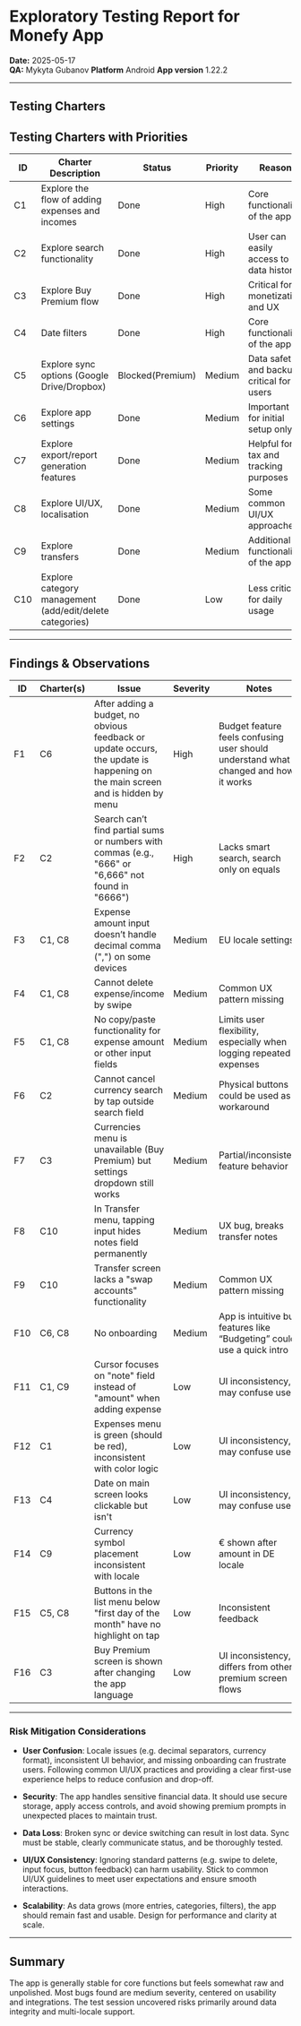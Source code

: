 # Exploratory Testing Report for Monefy App

**Date:** 2025-05-17  
**QA:** Mykyta Gubanov
**Platform** Android
**App version** 1.22.2

---

## Testing Charters

## Testing Charters with Priorities

| ID  | Charter Description                                      | Status           | Priority | Reason                                     |
|-----| -------------------------------------------------------- | ---------------- | -------- |--------------------------------------------|
| C1  | Explore the flow of adding expenses and incomes          | Done             | High     | Core functionality of the app              |
| C2  | Explore search functionality                             | Done             | High     | User can easily access to all data history |
| C3  | Explore Buy Premium flow                                 | Done             | High     | Critical for monetization and UX           |
| C4  | Date filters                                             | Done             | High     | Core functionality of the app              |
| C5  | Explore sync options (Google Drive/Dropbox)              | Blocked(Premium) | Medium   | Data safety and backup critical for users  |
| C6  | Explore app settings                                     | Done             | Medium   | Important for initial setup only           |
| C7  | Explore export/report generation features                | Done             | Medium   | Helpful for tax and tracking purposes      |
| C8  | Explore UI/UX, localisation                              | Done             | Medium   | Some common UI/UX approaches               |
| C9  | Explore transfers                                        | Done             | Medium   | Additional functionality of the app        |
| C10 | Explore category management (add/edit/delete categories) | Done             | Low      | Less critical for daily usage              |
 

---

## Findings & Observations
| ID  | Charter(s) | Issue                                                                                                                         | Severity | Notes                                                                                  |
| --- |------------|-------------------------------------------------------------------------------------------------------------------------------| -------- |----------------------------------------------------------------------------------------|
| F1  | C6         | After adding a budget, no obvious feedback or update occurs, the update is happening on the main screen and is hidden by menu | High     | Budget feature feels confusing user should understand what is changed and how it works |
| F2  | C2         | Search can’t find partial sums or numbers with commas (e.g., "666" or "6,666" not found in "6666")                            | High     | Lacks smart search, search only on equals                                              |
| F3  | C1, C8     | Expense amount input doesn’t handle decimal comma (",") on some devices                                                       | Medium   | EU locale settings                                                                     |
| F4  | C1, C8     | Cannot delete expense/income by swipe                                                                                         | Medium   | Common UX pattern missing                                                              |
| F5  | C1, C8     | No copy/paste functionality for expense amount or other input fields                                                          | Medium   | Limits user flexibility, especially when logging repeated expenses                     |
| F6  | C2         | Cannot cancel currency search by tap outside search field                                                                     | Medium   | Physical buttons could be used as workaround                                           |
| F7  | C3         | Currencies menu is unavailable (Buy Premium) but settings dropdown still works                                                | Medium   | Partial/inconsistent feature behavior                                                  |
| F8  | C10        | In Transfer menu, tapping input hides notes field permanently                                                                 | Medium   | UX bug, breaks transfer notes                                                          |
| F9  | C10        | Transfer screen lacks a "swap accounts" functionality                                                                         | Medium   | Common UX pattern missing                                                              |
| F10 | C6, C8     | No onboarding                                                                                                                 | Medium   | App is intuitive but features like “Budgeting” could use a quick intro                 |
| F11 | C1, C9     | Cursor focuses on "note" field instead of "amount" when adding expense                                                        | Low      | UI inconsistency, may confuse users                                                    |
| F12 | C1         | Expenses menu is green (should be red), inconsistent with color logic                                                         | Low      | UI inconsistency, may confuse users                                                    |
| F13 | C4         | Date on main screen looks clickable but isn't                                                                                 | Low      | UI inconsistency, may confuse users                                                    |
| F14 | C9         | Currency symbol placement inconsistent with locale                                                                            | Low      | € shown after amount in DE locale                                                      |
| F15 | C5, C8     | Buttons in the list menu below "first day of the month" have no highlight on tap                                              | Low      | Inconsistent feedback                                                                  |
| F16 | C3         | Buy Premium screen is shown after changing the app language                                                                   | Low      | UI inconsistency, differs from other premium screen flows                              |

---

### Risk Mitigation Considerations

- **User Confusion**: Locale issues (e.g. decimal separators, currency format), inconsistent UI behavior, and missing onboarding can frustrate users. Following common UI/UX practices and providing a clear first-use experience helps to reduce confusion and drop-off.

- **Security**: The app handles sensitive financial data. It should use secure storage, apply access controls, and avoid showing premium prompts in unexpected places to maintain trust.

- **Data Loss**: Broken sync or device switching can result in lost data. Sync must be stable, clearly communicate status, and be thoroughly tested.

- **UI/UX Consistency**: Ignoring standard patterns (e.g. swipe to delete, input focus, button feedback) can harm usability. Stick to common UI/UX guidelines to meet user expectations and ensure smooth interactions.

- **Scalability**: As data grows (more entries, categories, filters), the app should remain fast and usable. Design for performance and clarity at scale.


---

## Summary

The app is generally stable for core functions but feels somewhat raw and unpolished. Most bugs found are medium severity, centered on usability and integrations. The test session uncovered risks primarily around data integrity and multi-locale support.